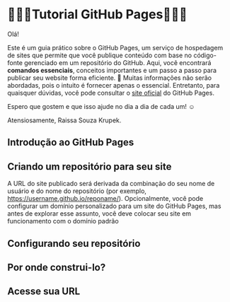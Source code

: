 # 👩🏻‍💻Tutorial GitHub Pages👩🏻‍💻

Olá!

Este é um guia prático sobre o GitHub Pages, um serviço de hospedagem de sites que permite que você publique conteúdo com base no código-fonte gerenciado em um repositório do GitHub. Aqui, você encontrará **comandos essenciais**, conceitos importantes e um passo a passo para publicar seu website forma eficiente. 🚀
Muitas informações não serão abordadas, pois o intuito é fornecer apenas o essencial. Entretanto, para quaisquer dúvidas, você pode consultar o [site oficial](https://docs.github.com/pt/pages/getting-started-with-github-pages/creating-a-github-pages-site) do GitHub Pages.

Espero que gostem e que isso ajude no dia a dia de cada um! ☺️

Atensiosamente, Raissa Souza Krupek.

## Introdução ao GitHub Pages

## Criando um repositório para seu site

A URL do site publicado será derivada da combinação do seu nome de usuário e do nome do repositório (por exemplo,  https://username.github.io/reponame/).
Opcionalmente, você pode configurar um domínio personalizado para um site do GitHub Pages, mas antes de explorar esse assunto, você deve colocar seu site em funcionamento com o domínio padrão

## Configurando seu repositório

## Por onde construi-lo?

## Acesse sua URL
